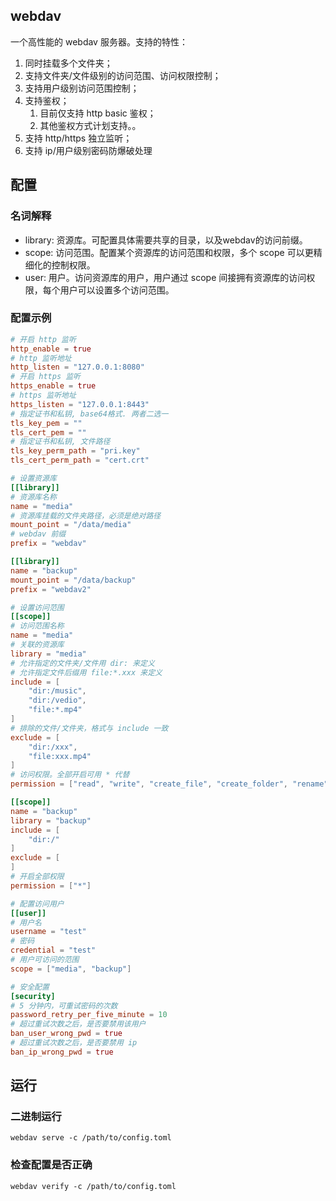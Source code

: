 ## webdav

一个高性能的 webdav 服务器。支持的特性：
1. 同时挂载多个文件夹；
2. 支持文件夹/文件级别的访问范围、访问权限控制；
3. 支持用户级别访问范围控制；
4. 支持鉴权；
   1. 目前仅支持 http basic 鉴权；
   2. 其他鉴权方式计划支持。。
5. 支持 http/https 独立监听；
6. 支持 ip/用户级别密码防爆破处理

## 配置

### 名词解释

+ library: 资源库。可配置具体需要共享的目录，以及webdav的访问前缀。
+ scope: 访问范围。配置某个资源库的访问范围和权限，多个 scope 可以更精细化的控制权限。
+ user: 用户。访问资源库的用户，用户通过 scope 间接拥有资源库的访问权限，每个用户可以设置多个访问范围。

### 配置示例

```toml
# 开启 http 监听
http_enable = true
# http 监听地址
http_listen = "127.0.0.1:8080"
# 开启 https 监听
https_enable = true
# https 监听地址
https_listen = "127.0.0.1:8443"
# 指定证书和私钥, base64格式. 两者二选一
tls_key_pem = ""
tls_cert_pem = ""
# 指定证书和私钥, 文件路径
tls_key_perm_path = "pri.key"
tls_cert_perm_path = "cert.crt"

# 设置资源库
[[library]]
# 资源库名称
name = "media"
# 资源库挂载的文件夹路径，必须是绝对路径
mount_point = "/data/media"
# webdav 前缀
prefix = "webdav"

[[library]]
name = "backup"
mount_point = "/data/backup"
prefix = "webdav2"

# 设置访问范围
[[scope]]
# 访问范围名称
name = "media"
# 关联的资源库
library = "media"
# 允许指定的文件夹/文件用 dir: 来定义
# 允许指定文件后缀用 file:*.xxx 来定义
include = [
    "dir:/music",
    "dir:/vedio",
    "file:*.mp4"
]
# 排除的文件/文件夹，格式与 include 一致
exclude = [
    "dir:/xxx",
    "file:xxx.mp4"
]
# 访问权限。全部开启可用 * 代替
permission = ["read", "write", "create_file", "create_folder", "rename"]

[[scope]]
name = "backup"
library = "backup"
include = [
    "dir:/"
]
exclude = [
]
# 开启全部权限
permission = ["*"]

# 配置访问用户
[[user]]
# 用户名
username = "test"
# 密码
credential = "test"
# 用户可访问的范围
scope = ["media", "backup"]

# 安全配置
[security]
# 5 分钟内，可重试密码的次数
password_retry_per_five_minute = 10
# 超过重试次数之后，是否要禁用该用户
ban_user_wrong_pwd = true
# 超过重试次数之后，是否要禁用 ip
ban_ip_wrong_pwd = true
```

## 运行

### 二进制运行
```shell
webdav serve -c /path/to/config.toml
```

### 检查配置是否正确

```shell
webdav verify -c /path/to/config.toml
```